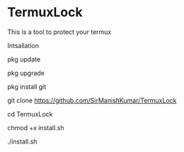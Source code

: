 # TermuxLock
This is a tool to protect your termux

Intsallation

pkg update

pkg upgrade

pkg install git

git clone https://github.com/SirManishKumar/TermuxLock

cd TermuxLock

chmod +x install.sh

./install.sh

